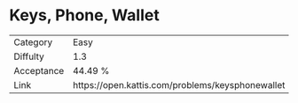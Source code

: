 # Keys, Phone, Wallet

<table>
    <tr>
        <td>Category</td>
        <td>Easy</td>
    </tr>
    <tr>
        <td>Diffulty</td>
        <td>1.3</td>
    </tr>
    <tr>
        <td>Acceptance</td>
        <td>44.49 %</td>
    </tr>
    <tr>
        <td>Link</td>
        <td>https://open.kattis.com/problems/keysphonewallet</td>
    </tr>
</table>